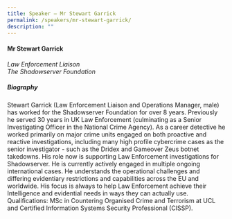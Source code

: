 ```yaml
---
title: Speaker – Mr Stewart Garrick
permalink: /speakers/mr-stewart-garrick/
description: ""
---
```

#### **Mr Stewart Garrick**

*Law Enforcement Liaison <br>
The Shadowserver Foundation*

##### **Biography**
Stewart Garrick (Law Enforcement Liaison and Operations Manager, male) has worked for the Shadowserver Foundation for over 8 years. Previously he served 30 years in UK Law Enforcement (culminating as a Senior Investigating Officer in the National Crime Agency). As a career detective he worked primarily on major crime units engaged on both proactive and reactive investigations, including many high profile cybercrime cases as the senior investigator - such as the Dridex and Gameover Zeus botnet takedowns. His role now is supporting Law Enforcement investigations for Shadowserver. He is currently actively engaged in multiple ongoing international cases. He understands the operational challenges and differing evidentiary restrictions and capabilities across the EU and worldwide. His focus is always to help Law Enforcement achieve their Intelligence and evidential needs in ways they can actually use. Qualifications: MSc in Countering Organised Crime and Terrorism at UCL and Certified Information Systems Security Professional (CISSP).